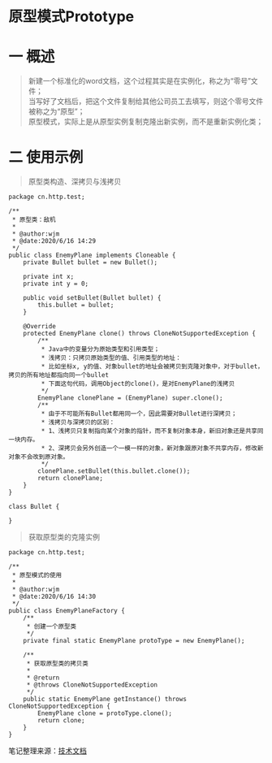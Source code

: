 # 原型模式Prototype
# 一 概述
>新建一个标准化的word文档，这个过程其实是在实例化，称之为“零号”文件；  
>当写好了文档后，把这个文件复制给其他公司员工去填写，则这个零号文件被称之为“原型”；  
>原型模式，实际上是从原型实例复制克隆出新实例，而不是重新实例化类；

# 二 使用示例
>原型类构造、深拷贝与浅拷贝
```
package cn.http.test;

/**
 * 原型类：敌机
 *
 * @author:wjm
 * @date:2020/6/16 14:29
 */
public class EnemyPlane implements Cloneable {
    private Bullet bullet = new Bullet();

    private int x;
    private int y = 0;

    public void setBullet(Bullet bullet) {
        this.bullet = bullet;
    }

    @Override
    protected EnemyPlane clone() throws CloneNotSupportedException {
        /**
         * Java中的变量分为原始类型和引用类型；
         * 浅拷贝：只拷贝原始类型的值、引用类型的地址：
         * 比如坐标x, y的值、对象bullet的地址会被拷贝到克隆对象中，对于bullet，拷贝的所有地址都指向同一个bullet
         * 下面这句代码，调用Object的clone()，是对EnemyPlane的浅拷贝
         */
        EnemyPlane clonePlane = (EnemyPlane) super.clone();
        /**
         * 由于不可能所有Bullet都用同一个，因此需要对Bullet进行深拷贝；
         * 浅拷贝与深拷贝的区别：
         * 1、浅拷贝只复制指向某个对象的指针，而不复制对象本身，新旧对象还是共享同一块内存。
         * 2、深拷贝会另外创造一个一模一样的对象，新对象跟原对象不共享内存，修改新对象不会改到原对象。
         */
        clonePlane.setBullet(this.bullet.clone());
        return clonePlane;
    }
}

class Bullet {

}
```
>获取原型类的克隆实例
```
package cn.http.test;

/**
 * 原型模式的使用
 *
 * @author:wjm
 * @date:2020/6/16 14:30
 */
public class EnemyPlaneFactory {
    /**
     * 创建一个原型类
     */
    private final static EnemyPlane protoType = new EnemyPlane();

    /**
     * 获取原型类的拷贝类
     *
     * @return
     * @throws CloneNotSupportedException
     */
    public static EnemyPlane getInstance() throws CloneNotSupportedException {
        EnemyPlane clone = protoType.clone();
        return clone;
    }
}
```
笔记整理来源：[技术文档](https://mp.weixin.qq.com/s/ojpzNHBHSh-71w9ynqQDpw)
